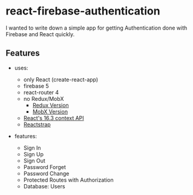 # react-firebase-authentication
I wanted to write down a simple app for getting Authentication done with Firebase and React quickly.


## Features

* uses:
  * only React (create-react-app)
  * firebase 5
  * react-router 4
  * no Redux/MobX
    * [Redux Version](https://github.com/taming-the-state-in-react/react-redux-firebase-authentication)
    * [MobX Version](https://github.com/taming-the-state-in-react/react-mobx-firebase-authentication)
  * [React's 16.3 context API](https://reactjs.org/blog/2018/03/29/react-v-16-3.html)
  * [Reactstrap](https://reactstrap.github.io/)

* features:
  * Sign In
  * Sign Up
  * Sign Out
  * Password Forget
  * Password Change
  * Protected Routes with Authorization
  * Database: Users
